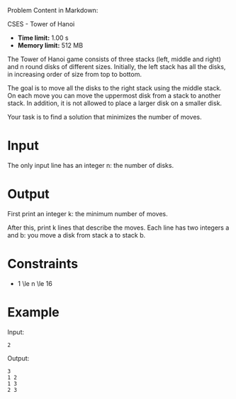 Problem Content in Markdown:


CSES \- Tower of Hanoi




* **Time limit:** 1\.00 s
* **Memory limit:** 512 MB




The Tower of Hanoi game consists of three stacks (left, middle and right) and n round disks of different sizes. Initially, the left stack has all the disks, in increasing order of size from top to bottom. 


The goal is to move all the disks to the right stack using the middle stack. On each move you can move the uppermost disk from a stack to another stack. In addition, it is not allowed to place a larger disk on a smaller disk.


Your task is to find a solution that minimizes the number of moves.


Input
=====


The only input line has an integer n: the number of disks.


Output
======


First print an integer k: the minimum number of moves.


After this, print k lines that describe the moves. Each line has two integers a and b: you move a disk from stack a to stack b.


Constraints
===========


* 1 \\le n \\le 16


Example
=======


Input:



```
2

```

Output:



```
3
1 2
1 3
2 3

```
 
